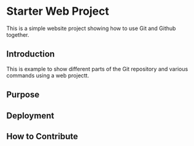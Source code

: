 # Starter Web Project

This is a simple website project showing how to use Git and Github together.

## Introduction

This is example to show different parts of the Git repository and various commands using a web projectt.

## Purpose

## Deployment

## How to Contribute